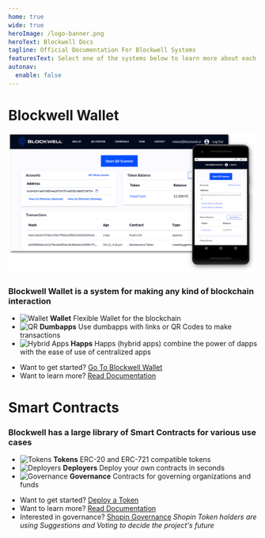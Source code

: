```yaml
---
home: true
wide: true
heroImage: /logo-banner.png
heroText: Blockwell Docs
tagline: Official Documentation For Blockwell Systems
featuresText: Select one of the systems below to learn more about each one, or use the main navigation.
autonav:
  enable: false
---
```


<div class="home-section">
<div class="home-section-inner">

# Blockwell Wallet

<div class="screenshot">

![Blockwell Wallet](./wallet/img/web-wallet-screenshot.png)

</div>

### Blockwell Wallet is a system for making any kind of blockchain interaction

<div class="features">

- ![Wallet](/icons/wallet.svg) **Wallet** Flexible Wallet for the blockchain
- ![QR](/icons/qr.svg) **Dumbapps** Use dumbapps with links or QR Codes to make transactions
- ![Hybrid Apps](/icons/embed-code.svg) **Happs** Happs (hybrid apps) combine the power of dapps with the 
    ease of use of centralized apps
    
</div>
    
<div class="buttons">

- Want to get started? [Go To Blockwell Wallet](https://app.blockwell.ai)
- Want to learn more? [Read Documentation](wallet/README.md)

</div>

</div></div>

<div class="home-section">
<div class="home-section-inner">

# Smart Contracts

### Blockwell has a large library of Smart Contracts for various use cases

<div class="features">

- ![Tokens](/icons/token-creator.svg) **Tokens** ERC-20 and ERC-721 compatible tokens
- ![Deployers](/icons/embed-code.svg) **Deployers** Deploy your own contracts in seconds 
- ![Governance](/icons/smart-license.svg) **Governance** Contracts for governing organizations and funds
    
</div>
    
<div class="buttons">

- Want to get started? [Deploy a Token](https://app.blockwell.ai/rks1rq)
- Want to learn more? [Read Documentation](contracts/blockwell-contracts.md)
- Interested in governance? [Shopin Governance](https://vote.blockwell.ai/shopin)
    *Shopin Token holders are using Suggestions and Voting to decide the project's future*

</div>

</div></div>

